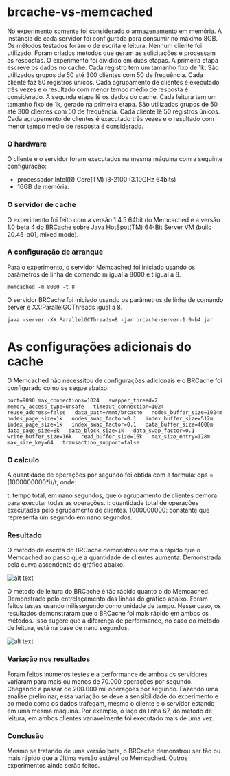 # brcache-vs-memcached

No experimento somente foi considerado o armazenamento em memória. A instância de cada servidor foi configurada para consumir no máximo 8GB. Os métodos testados foram o de escrita e leitura. Nenhum cliente foi utilizado. Foram criados métodos que geram as solicitações e processam as respostas.
O experimento foi dividido em duas etapas. A primeira etapa escreve os dados no cache. Cada registro tem um tamanho fixo de 1k. São utilizados grupos de 50 até 300 clientes com 50 de frequência. Cada cliente faz 50 registros únicos. Cada agrupamento de clientes é executado três vezes e o resultado com menor tempo médio de resposta é considerado. A segunda etapa lê os dados do cache. Cada leitura tem um tamanho fixo de 1k, gerado na primeira etapa. São utilizados grupos de 50 até 300 clientes com 50 de frequência. Cada cliente lê 50 registros únicos. Cada agrupamento de clientes é executado três vezes e o resultado com menor tempo médio de resposta é considerado.

### O hardware

O cliente e o servidor foram executados na mesma máquina com a seguinte configuração:

  * processador Intel(R) Core(TM) i3-2100  (3.10GHz 64bits)
  * 16GB de memória.

### O servidor de cache

O experimento foi feito com a versão 1.4.5 64bit do Memcached e a versão 1.0 beta 4 do BRCache sobre Java HotSpot(TM) 64-Bit Server VM (build 20.45-b01, mixed mode).

### A configuração de arranque

Para o experimento, o servidor Memcached foi iniciado usando os parâmetros de linha de comando m igual a 8000 e t igual a 8.

`memcached -m 8000 -t 8`

O servidor BRCache foi iniciado usando os parâmetros de linha de comando server e XX:ParallelGCThreads igual a 8.

`java -server -XX:ParallelGCThreads=8 -jar brcache-server-1.0-b4.jar`

# As configurações adicionais do cache

O Memcached não necessitou de configurações adicionais e o BRCache foi configurado como se segue abaixo:

`port=9090
max_connections=1024  
swapper_thread=2  
memory_access_type=unsafe  
timeout_connection=1024  
reuse_address=false  
data_path=/mnt/brcache  
nodes_buffer_size=1024m  
nodes_page_size=1k  
nodes_swap_factor=0.1  
index_buffer_size=512m  
index_page_size=1k  
index_swap_factor=0.1  
data_buffer_size=4000m  
data_page_size=8k  
data_block_size=1k  
data_swap_factor=0.1  
write_buffer_size=16k  
read_buffer_size=16k  
max_size_entry=128m  
max_size_key=64  
transaction_support=false  `

### O calculo

A quantidade de operações por segundo foi obtida com a formula: ops = (1000000000*i)/t, onde:

t: tempo total, em nano segundos, que o agrupamento de clientes demora para executar todas as operações.
i: quantidade total de operações executadas pelo agrupamento de clientes.
1000000000: constante que representa um segundo em nano segundos.

### Resultado

O método de escrita do BRCache demonstrou ser mais rápido que o Memcached ao passo que a quantidade de clientes aumenta. Demonstrada pela curva ascendente do gráfico abaixo.

![alt text](https://3.bp.blogspot.com/-7yBBzpOktdw/WAeQLVQCBTI/AAAAAAAAAqA/oede4bXWv5UgMB44jMMsLtPjlY2ydJ6sQCLcB/s400/graph-put.png)

O método de leitura do BRCache é tão rápido quanto o do Memcached. Demonstrado pelo entrelaçamento das linhas do gráfico abaixo.
Foram feitos testes usando milissegundo como unidade de tempo. Nesse caso, os resultados demonstraram que o BRCache foi mais rápido em ambos os métodos. Isso sugere que a diferença de performance, no caso do método de leitura, está na base de nano segundos.

![alt text](https://1.bp.blogspot.com/-m-oOjvJ_wj8/WAeVt9s4rpI/AAAAAAAAAqQ/X_OxYDtlqNYNeKOi3Wjt209SnU7EWP1OQCLcB/s400/graph-get.png)

### Variação nos resultados

Foram feitos inúmeros testes e a performance de ambos os servidores variaram para mais ou menos de 70.000 operações por segundo. Chegando a passar de 200.000 mil operações por segundo. Fazendo uma analise preliminar, essa variação se deve a sensibilidade do experimento e ao modo como os dados trafegam, mesmo o cliente e o servidor estando em uma mesma maquina. Por exemplo, o laço da linha 67, do método de leitura, em ambos clientes variavelmente foi executado mais de uma vez.

### Conclusão

Mesmo se tratando de uma versão beta, o BRCache demonstrou ser tão ou mais rápido que a última versão estável do Memcached. Outros experimentos ainda serão feitos.
